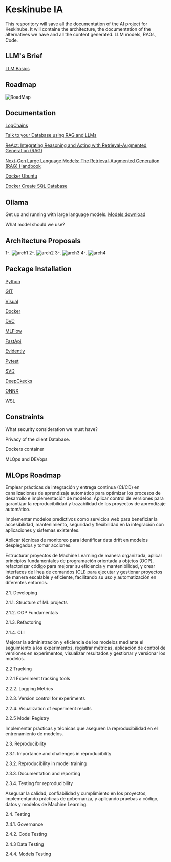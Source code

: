
# Keskinube IA

This resporitory will save all the documentation of the AI project for Keskinube.
It will containe the architecture, the documentation of the alternatives we have and all the content generated. LLM models, RAGs, Code.

## LLM's Brief
[LLM Basics](https://www.lesswrong.com/posts/pHPmMGEMYefk9jLeh/llm-basics-embedding-spaces-transformer-token-vectors-are)

## Roadmap
![RoadMap](https://github.com/user-attachments/assets/6799a0fd-037d-4524-ac74-d0ab3f4d3fe1)

## Documentation
[LogChains](https://h3manth.com/notes/SQLDatabaseChain/)

[Talk to your Database using RAG and LLMs](https://medium.com/primastat/talk-to-your-database-using-rag-and-llms-42eb852d2a3c)

[ReAct: Integrating Reasoning and Acting with Retrieval-Augmented Generation (RAG)](https://bluetickconsultants.medium.com/react-integrating-reasoning-and-acting-with-retrieval-augmented-generation-rag-a6c2e869f763)

[Next-Gen Large Language Models: The Retrieval-Augmented Generation (RAG) Handbook](https://www.freecodecamp.org/news/retrieval-augmented-generation-rag-handbook/)

[Docker Ubuntu](https://docs.docker.com/engine/install/ubuntu/#install-using-the-repository)

[Docker Create SQL Database](https://docs.docker.com/guides/use-case/databases/#access-the-shell-of-a-containerized-database)

## Ollama

Get up and running with large language models.
[Models download](https://ollama.com/library) 

What model should we use?

## Architecture Proposals

1-. ![arch1](https://github.com/user-attachments/assets/7313af02-35f5-42b6-9080-e644d260e4ea)
2-. ![arch2](https://github.com/user-attachments/assets/93bcf051-723a-4fe9-bc40-1652a5c216d2)
3-. ![arch3](https://github.com/user-attachments/assets/bc6e05cc-d19e-46bc-80f9-65a4521ebb38)
4-. ![arch4](https://github.com/user-attachments/assets/5df86ae9-cc02-4c68-bf0a-9be3a9ff6665)

## Package Installation
[Python](https://www.python.org/downloads/)

[GIT](https://git-scm.com/book/en/v2/Getting-Started-Installing-Git)

[Visual](https://code.visualstudio.com/download)

[Docker](https://docs.docker.com/desktop/)

[DVC](https://dvc.org/doc/install)

[MLFlow](https://www.mlflow.org/docs/2.5.0/quickstart.html)

[FastApi](https://fastapi.tiangolo.com/tutorial/)

[Evidently](https://docs.evidentlyai.com/v/v0.1.57/install-evidently)

[Pytest](https://docs.pytest.org/en/7.1.x/getting-started.html)

[SVD](https://github.com/sdv-dev/SDV)

[DeepCkecks](https://docs.deepchecks.com/stable/getting-started/installation.html)

[ONNX](https://onnxruntime.ai/docs/install/)

[WSL](https://learn.microsoft.com/en-us/windows/wsl/install)

## Constraints

What security consideration we must have?

Privacy of the client Database.

Dockers container

MLOps and DEVops

## MLOps Roadmap

Emplear prácticas de integración y entrega continua (CI/CD) en canalizaciones de aprendizaje automático para optimizar los procesos de desarrollo e implementación de modelos. 
Aplicar control de versiones para garantizar la reproducibilidad y trazabilidad de los proyectos de aprendizaje automático.

Implementar modelos predictivos como servicios web para beneficiar la accesibilidad, mantenimiento, seguridad y flexibilidad en la integración con aplicaciones y sistemas existentes.

Aplicar técnicas de monitoreo para identificar data drift en modelos desplegados y tomar acciones. 

Estructurar proyectos de Machine Learning de manera organizada, aplicar principios fundamentales de programación orientada a objetos (OOP), refactorizar código para mejorar su eficiencia y mantenibilidad, y crear interfaces de línea de comandos (CLI) para ejecutar y gestionar proyectos de manera escalable y eficiente, facilitando su uso y automatización en diferentes entornos.

2.1. Developing

2.1.1. Structure of ML projects

2.1.2. OOP Fundamentals

2.1.3. Refactoring

2.1.4. CLI

Mejorar la administración y eficiencia de los modelos mediante el seguimiento a los experimentos, registrar métricas, aplicación de control de versiones en experimentos, visualizar resultados y gestionar y versionar los modelos. 

2.2 Tracking

2.2.1 Experiment tracking tools

2.2.2. Logging Metrics

2.2.3. Version control for experiments

2.2.4. Visualization of experiment results

2.2.5 Model Registry


Implementar prácticas y técnicas que aseguren la reproducibilidad en el entrenamiento de modelos.

2.3. Reproducibility

2.3.1. Importance and challenges in reproducibility

2.3.2. Reproducibility in model training

2.3.3. Documentation and reporting

2.3.4. Testing for reproducibility


Asegurar la calidad, confiabilidad y cumplimiento en los proyectos, implementando prácticas de gobernanza, y aplicando pruebas a código, datos y modelos de Machine Learning. 

2.4. Testing

2.4.1. Governance

2.4.2. Code Testing

2.4.3 Data Testing

2.4.4. Models Testing


